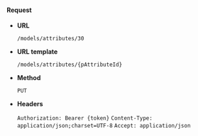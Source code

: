 #### Request

* **URL**

  `/models/attributes/30`

* **URL template**

  `/models/attributes/{pAttributeId}`

* **Method**

  `PUT`

* **Headers**

  `Authorization: Bearer {token}`
  `Content-Type: application/json;charset=UTF-8`
  `Accept: application/json`
